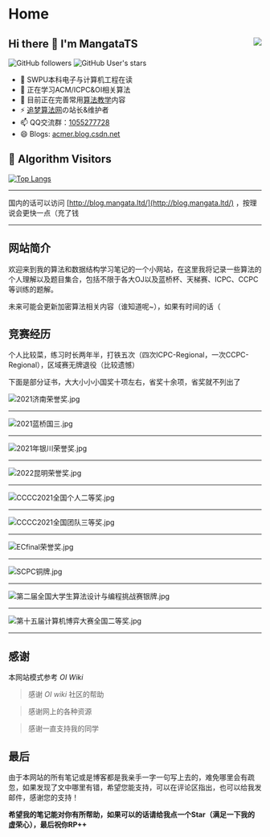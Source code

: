 # Home

## Hi there 👋 I'm MangataTS <img align="right" src="https://github-readme-stats.vercel.app/api?username=MangataTS&show_icons=true&theme=dark">

![GitHub followers](https://img.shields.io/github/followers/MangataTS?style=social)   ![GitHub User's stars](https://img.shields.io/github/stars/MangataTS?style=social)

- 🔭 SWPU本科电子与计算机工程在读
- 🌱 正在学习ACM/ICPC&OI相关算法
- 👯 目前正在完善常用[算法教学](https://mangatats.github.io/Algorithm)内容
- ⚡ [追梦算法网](http://acm.mangata.ltd)の站长&维护者
- 📫 QQ交流群：[1055277728](https://jq.qq.com/?_wv=1027&k=Y1N8ePmm)
- 😄 Blogs: [acmer.blog.csdn.net](https://acmer.blog.csdn.net/?type=blog)

## &#x1f92b; Algorithm Visitors


[![Top Langs](https://profile-counter.glitch.me/MangataTS/count.svg)](https://mangatats.github.io/Algorithm)


<hr>

国内的话可以访问 [http://blog.mangata.ltd/](http://blog.mangata.ltd/) ，按理说会更快一点（充了钱

<hr>

## 网站简介

欢迎来到我的算法和数据结构学习笔记的一个小网站，在这里我将记录一些算法的个人理解以及题目集合，包括不限于各大OJ以及蓝桥杯、天梯赛、ICPC、CCPC等训练的题解。


未来可能会更新加密算法相关内容（谁知道呢~），如果有时间的话（



## 竞赛经历

个人比较菜，练习时长两年半，打铁五次（四次ICPC-Regional，一次CCPC-Regional），区域赛无牌退役（比较遗憾）


下面是部分证书，大大小小小国奖十项左右，省奖十余项，省奖就不列出了

![2021济南荣誉奖.jpg](https://img-blog.csdnimg.cn/4f11c5f43f604487a8d8c98620ce012b.jpeg)

<hr>

![2021蓝桥国三.jpg](https://img-blog.csdnimg.cn/15ad8d6de0054661abf3ef562824a055.jpeg)

<hr>


![2021年银川荣誉奖.jpg](https://img-blog.csdnimg.cn/3e1c4a8d09a0450db5875a675b95a84a.jpeg)

<hr>


![2022昆明荣誉奖.jpg](https://img-blog.csdnimg.cn/ae10a1c0d1ee47ea85e661c8cecc1804.jpeg)

<hr>


![CCCC2021全国个人二等奖.jpg](https://img-blog.csdnimg.cn/2800b4c6e00e42c5ac0dfe49fb88688f.jpeg)

<hr>


![CCCC2021全国团队三等奖.jpg](https://img-blog.csdnimg.cn/38449fbef2664069a9ad7f3ffa115148.jpeg)

<hr>


![ECfinal荣誉奖.jpg](https://img-blog.csdnimg.cn/b85622c7f19f4872b59a3e9aa3aa99d1.jpeg)

<hr>


![SCPC铜牌.jpg](https://img-blog.csdnimg.cn/9514fd4ba9dc40e0bfc4a94975b87a13.jpeg)

<hr>


![第二届全国大学生算法设计与编程挑战赛银牌.jpg](https://img-blog.csdnimg.cn/29e3fab3a47648cdbad11b42a8f9d0da.jpeg)

<hr>


![第十五届计算机博弈大赛全国二等奖.jpg](https://img-blog.csdnimg.cn/a0f6838d4d8243c6bcd89fc6f591bb20.png)

<hr>



## 感谢
本网站模式参考 $OI \ Wiki$ 
> 感谢 $OI \ wiki$ 社区的帮助

> 感谢网上的各种资源

> 感谢一直支持我的同学

## 最后

由于本网站的所有笔记或是博客都是我亲手一字一句写上去的，难免哪里会有疏忽，如果发现了文中哪里有错，希望您能支持，可以在评论区指出，也可以给我发邮件，感谢您的支持！

**希望我的笔记能对你有所帮助，如果可以的话请给我点一个Star（满足一下我的虚荣心），最后祝你RP++**